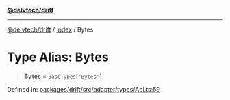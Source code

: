[**@delvtech/drift**](../../README.md)

***

[@delvtech/drift](../../README.md) / [index](../README.md) / Bytes

# Type Alias: Bytes

> **Bytes** = `BaseTypes`\[`"Bytes"`\]

Defined in: [packages/drift/src/adapter/types/Abi.ts:59](https://github.com/delvtech/drift/blob/95370f81f9813e8d583ed884b0b07657be0d8f2c/packages/drift/src/adapter/types/Abi.ts#L59)

